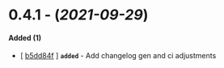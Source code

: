 
# 0.4.1 - (*2021-09-29*)

#### **Added (1)**
- [ [b5dd84f](https://gitlab.codeopensrc.com/os/react-template/-/commit/b5dd84f) ] **`added`** - Add changelog gen and ci adjustments  

